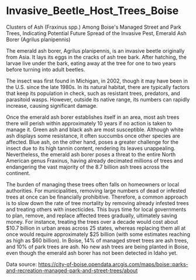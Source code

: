 # Invasive_Beetle_Host_Trees_Boise
Clusters of Ash (Fraxinus spp.) Among Boise's Managed Street and Park Trees, Indicating Potential Future Spread of the Invasive Pest, Emerald Ash Borer (Agrilus planipennis)

The emerald ash borer, Agrilus planipennis, is an invasive beetle originally from Asia. It lays its eggs in the cracks of ash tree bark. After hatching, the larvae live under the bark, eating away at the tree for one to two years before turning into adult beetles.

The insect was first found in Michigan, in 2002, though it may have been in the U.S. since the late 1980s. In its natural habitat, there are typically factors that keep its population in check, such as resistant trees, predators, and parasitoid wasps. However, outside its native range, its numbers can rapidly increase, causing significant damage.

Once the emerald ash borer establishes itself in an area, most ash trees there will perish within approximately 10 years if no action is taken to manage it. Green ash and black ash are most susceptible. Although white ash displays some resistance, it often succumbs once other species are affected. Blue ash, on the other hand, poses a greater challenge for the insect due to its high tannin content, rendering its leaves unappealing. Nevertheless, the emerald ash borer poses a threat to the entire North American genus Fraxinus, having already decimated millions of trees and endangering the vast majority of the 8.7 billion ash trees across the continent.

The burden of managing these trees often falls on homeowners or local authorities. For municipalities, removing large numbers of dead or infested trees at once can be financially prohibitive. Therefore, a common approach is to slow down the rate of tree mortality by removing already infested trees and treating others with insecticides. This buys time for local governments to plan, remove, and replace affected trees gradually, ultimately saving money. For instance, treating the trees over a decade would cost about $10.7 billion in urban areas across 25 states, whereas replacing them all at once would require approximately $25 billion (with some estimates reaching as high as $60 billion). In Boise, 14% of managed street trees are ash trees, and 10% of park trees are ash. No new ash trees are being planted in Boise, even though the emerald ash borer has not been detected in Idaho yet.

Data source: https://city-of-boise.opendata.arcgis.com/maps/boise::parks-and-recreation-managed-park-and-street-trees/about 
